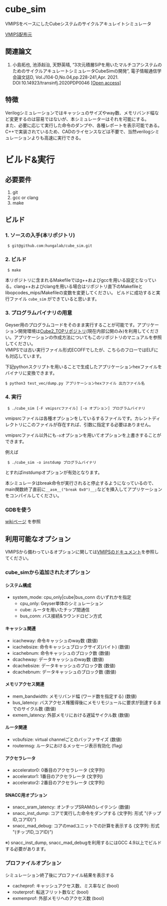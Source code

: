 # cube_sim
VMIPSをベースにしたCubeシステムのサイクルアキュレイトシミュレータ

[VMIPS配布元](http://www.dgate.org/vmips/index.shtml)

## 関連論文
1. 小島拓也, 池添赳治, 天野英晴, “3次元積層SiPを用いたマルチコアシステムのためのサイクルアキュレートシミュレータCubeSimの開発”, 電子情報通信学会論文誌D, Vol.J104-D,No.04,pp.228-241,Apr. 2021. DOI:10.14923/transinfj.2020PDP0046 [[Open access]](http://www.am.ics.keio.ac.jp/open_access/2021/ieicej_kojima.pdf)


## 特徴
Verilogシミュレーションではキャッシュのサイズやway数、メモリバンド幅など変更するのは容易ではないが、本シミュレーターはそれを可能にする。  
また、必要に応じて実行した命令のダンプや、各種レポートを表示可能である。  
C++で実装されているため、CADのライセンスなどは不要で、当然verilogシミュレーションよりも高速に実行できる。

# ビルド&実行
## 必要要件
1. git
1. gcc or clang
1. make

## ビルド
### 1. ソースの入手(本リポジトリ)
```
 $ git@github.com:hungalab/cube_sim.git
```

### 2. ビルド
```
 $ make
```
本リポジトリに含まれるMakefileではg++およびgccを用いる設定となっている。clang++およびclangを用いる場合はリポジトリ直下のMakefileとlibopcodes_mips/Makefileの変数を変更してください。
ビルドに成功すると実行ファイル `cube_sim` ができていると思います。

### 3. プログラムバイナリの用意  
Geyser用のプログラムコードをそのまま実行することが可能です。アプリケーション開発環境は[Cube2_TOPリポジトリ](https://github.com/hungalab/Cube2_TOP/)(現在内部公開のみ)を利用してください。アプリケーションの作成方法についてもこのリポジトリのマニュアルを参照してください。  
VMIPSでは古い実行ファイル形式ECOFFでしたが、こちらのフローではELFにも対応しています。

下記pythonスクリプトを用いることで生成したアプリケーションhexファイルをバイナリに変換できます。
```
$ python3 test_vec/dump.py アプリケーションhexファイル 出力ファイル名
 ```

### 4. 実行
```
 $ ./cube_sim [-F vmipsrcファイル] [-o オプション] プログラムバイナリ
```
vmipsrcファイルは各種オプションをしているするファイルです。カレントディレクトリにこのファイルが存在すれば、引数に指定する必要はありません。

vmipsrcファイル以外にも`-o`オプションを用いてオプションを上書きすることができます。

例えば
```
 $ ./cube_sim -o instdump プログラムバイナリ
```
とすればinstdumpオプションが有効となります。

本シミュレータはbreak命令が実行されると停止するようになっているので、main関数終了直前に`__asm__("break 0x0")__;`などを挿入してアプリケーションをコンパイルしてください。

### GDBを使う
[wikiページ](https://github.com/hungalab/cube_sim/wiki/GDB%E3%82%92%E7%94%A8%E3%81%84%E3%81%9F%E3%83%87%E3%83%90%E3%83%83%E3%82%B0) を参照


## 利用可能なオプション
VMIPSから備わっているオプションに関しては[VMIPSのドキュメント](http://vmips.sourceforge.net/vmips/doc/vmips.html)を参照してください。

### cube_simから追加されたオプション
#### システム構成
* system_mode: cpu_only|cube|bus_conn のいずれかを指定
  * cpu_only: Geyser単体のシミュレーション
  * cube: ルータを用いたチップ間通信
  * bus_conn: バス接続&ラウンドロビン方式

#### キャッシュ関連
* icacheway: 命令キャッシュのway数 (数値)
* icachebsize: 命令キャッシュブロックサイズ(バイト) (数値)
* icachebnum: 命令キャッシュのブロック数 (数値)
* dcacheway: データキャッシュのway数 (数値)
* dcachebsize: データキャッシュのブロック数 (数値)
* dcachebnum: データキャッシュのブロック数 (数値)
#### メモリアクセス関連
* mem_bandwidth: メモリバンド幅 (ワード数を指定する) (数値)
* bus_latency: バスアクセス権獲得後にメモリモジュールに要求が到達するまでのサイクル数 (数値)
* exmem_latency: 外部メモリにおける遅延サイクル数 (数値)

#### ルータ関連
* vcbufsize: virtual channelごとのバッファサイズ (数値)
* routermsg: ルータにおけるメッセージ表示有効化 (flag)
#### アクセラレータ
* accelerator0: 0番目のアクセラレータ (文字列)
* accelerator1: 1番目のアクセラレータ (文字列)
* accelerator2: 2番目のアクセラレータ (文字列)

#### SNACC用オプション
* snacc_sram_latency: オンチップSRAMのレイテンシ (数値)
* snacc_inst_dump: コアで実行した命令をダンプする (文字列: 形式 "(チップID,コアID)")
* snacc_mad_debug: コアのmadユニットでの計算を表示する (文字列: 形式 "(チップID,コアID)")

※) snacc_inst_dump, snacc_mad_debugを利用するにはGCC 4.9以上でビルドする必要があります。

### プロファイルオプション
シミュレーション終了後にプロファイル結果を表示する
* cacheprof: キャッシュアクセス数、ミス率など (bool)
* routerprof: 転送フリット数など (bool)
* exmemprof: 外部メモリへのアクセス数 (bool)

